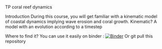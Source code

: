 TP coral reef dynamics

Introduction
During this course, you will get familiar with a kinematic model of coastal dynamics implying wave erosion and coral growth.
Kinematic? A model with an evolution according to a timestep

Where to find it?
You can use it easily on binder :
[![Binder](https://mybinder.org/badge_logo.svg)](https://mybinder.org/v2/gh/YBoucharat/TP_Coral_2024.git/HEAD)
Or git pull this repository

